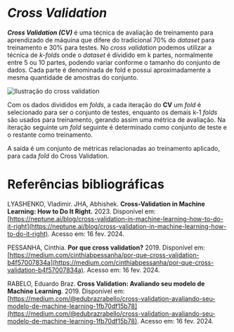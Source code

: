 # *Cross Validation*

***Cross Validation (CV)***  é uma técnica de avaliação de treinamento para aprendizado de máquina que difere do tradicional 70% do *dataset* para treinamento e 30% para testes. No *cross validation* podemos utilizar a técnica de  _k-folds_  onde o *dataset* é dividido em k partes, normalmente entre 5 ou 10 partes, podendo variar conforme o tamanho do conjunto de dados. Cada parte é denominada de fold e possui aproximadamente a mesma quantidade de amostras do conjunto.

![Ilustração do cross validation](https://miro.medium.com/v2/resize:fit:700/1*kkMtezwv8qj1t9uG4nw_8g.png)  

Com os dados divididos em  _folds_, a cada iteração do  **CV**  um  _fold_  é selecionado para ser o conjunto de testes, enquanto os demais k-1  _folds_  são usados para treinamento, gerando assim uma métrica de avaliação. Na iteração seguinte um  _fold_  seguinte é determinado como conjunto de teste e o restante como treinamento.

A saída é um conjunto de métricas relacionadas ao treinamento aplicado, para cada  _fold_  do Cross Validation.

# Referências bibliográficas

LYASHENKO, Vladimir. JHA, Abhishek. **Cross-Validation in Machine Learning: How to Do It Right.** 2023. Disponível em:  [https://neptune.ai/blog/cross-validation-in-machine-learning-how-to-do-it-right](https://neptune.ai/blog/cross-validation-in-machine-learning-how-to-do-it-right). Acesso em: 16 fev. 2024.  

PESSANHA, Cínthia. **Por que cross validation?** 2019. Disponível em:  [https://medium.com/cinthiabpessanha/por-que-cross-validation-b4f57007834a](https://medium.com/cinthiabpessanha/por-que-cross-validation-b4f57007834a). Acesso em: 16 fev. 2024.  

RABELO, Eduardo Braz. **Cross Validation: Avaliando seu modelo de Machine Learning**. 2019. Disponível em:  [https://medium.com/@edubrazrabello/cross-validation-avaliando-seu-modelo-de-machine-learning-1fb70df15b78](https://medium.com/@edubrazrabello/cross-validation-avaliando-seu-modelo-de-machine-learning-1fb70df15b78). Acesso em: 16 fev. 2024.